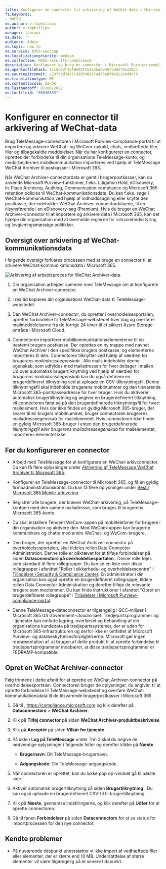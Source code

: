 ```yaml
---
title: Konfigurer en connector til arkivering af WeChat-data i Microsoft 365
f1.keywords:
- NOCSH
ms.author: v-tophillips
author: v-tophillips
manager: laurawi
ms.date: ''
audience: Admin
ms.topic: how-to
ms.service: O365-seccomp
ms.localizationpriority: medium
ms.collection: M365-security-compliance
description: Konfigurer og brug en connector i Microsoft Purview-compliance-portal til at importere og arkivere WeChat-data i Microsoft 365.
ms.openlocfilehash: 1cc5ce3f15f8e40f5515dbac046fce8370a4252c
ms.sourcegitcommit: c29fc9d7477c3985d02d7a956a9f4b311c4d9c76
ms.translationtype: MT
ms.contentlocale: da-DK
ms.lasthandoff: 07/06/2022
ms.locfileid: "66630585"
---
```

# <a name="set-up-a-connector-to-archive-wechat-data"></a>Konfigurer en connector til arkivering af WeChat-data

Brug TeleMessage-connectoren i Microsoft Purview-compliance-portal til at importere og arkivere WeChat- og WeCom-opkald, chats, vedhæftede filer, filer og tilbagekaldte meddelelser. Når du har konfigureret en connector, oprettes der forbindelse til din organisations TeleMessage-konto, og medarbejdernes mobilkommunikation importeres ved hjælp af TeleMessage WeChat Archiver til postkasser i Microsoft 365.

Når WeChat Archiver-connectordata er gemt i brugerpostkasser, kan du anvende Microsoft Purview-funktioner, f.eks. Litigation Hold, eDiscovery, In-Place Archiving, Auditing, Communication compliance og Microsoft 365 retention policies til WeChat-kommunikationsdata. Du kan f.eks. søge i WeChat-kommunikation ved hjælp af indholdssøgning eller knytte den postkasse, der indeholder WeChat Archiver-connectordataene, til en tilsynsførende i en eDiscovery-sag (Premium). Hvis du bruger en WeChat Archiver-connector til at importere og arkivere data i Microsoft 365, kan det hjælpe din organisation med at overholde reglerne for virksomhedsstyring og lovgivningsmæssige politikker.

## <a name="overview-of-archiving-wechat-communication-data"></a>Oversigt over arkivering af WeChat-kommunikationsdata

I følgende oversigt forklares processen med at bruge en connector til at arkivere WeChat-kommunikationsdata i Microsoft 365.

![Arkivering af arbejdsproces for WeChat Archiver-data.](../media/WeChatConnectorWorkflow.png)

1. Din organisation arbejder sammen med TeleMessage om at konfigurere en WeChat Archiver-connector.

2. I realtid kopieres din organisations WeChat-data til TeleMessage-webstedet.

3. Den WeChat Archiver-connector, du opretter i overholdelsesportalen, opretter forbindelse til TeleMessage-webstedet hver dag og overfører mailmeddelelserne fra de forrige 24 timer til et sikkert Azure Storage-område i Microsoft Cloud.

4. Connectoren importerer mobilkommunikationselementerne til en bestemt brugers postkasse. Der oprettes en ny mappe med navnet WeChat Archiver i den specifikke brugers postkasse, og elementerne importeres til den. Connectoren tilknytter ved hjælp af værdien for *brugerens mailadresseegenskab* . Alle mails indeholder denne egenskab, som udfyldes med mailadressen for hver deltager i mailen. Ud over automatisk brugertilknytning ved hjælp af værdien for *brugerens mailadresseegenskab* kan du også definere en brugerdefineret tilknytning ved at uploade en CSV-tilknytningsfil. Denne tilknytningsfil skal indeholde brugerens mobilnummer og den tilsvarende Microsoft 365-postkasseadresse for hver bruger. Hvis du aktiverer automatisk brugertilknytning og angiver en brugerdefineret tilknytning, vil connectoren først se på den brugerdefinerede tilknytningsfil for hvert mailelement. Hvis der ikke findes en gyldig Microsoft 365-bruger, der svarer til en brugers mobilnummer, bruger connectoren brugerens mailadresseegenskab for mailelementet. Hvis connectoren ikke finder en gyldig Microsoft 365-bruger i enten den brugerdefinerede *tilknytningsfil eller brugerens mailadresseegenskab* for mailelementet, importeres elementet ikke.

## <a name="before-you-set-up-a-connector"></a>Før du konfigurerer en connector

- Arbejd med TeleMessage for at konfigurere en WeChat-arkivconnector. Du kan få flere oplysninger under [Aktivering af TeleMessage WeChat Archiver til Microsoft 365](https://www.telemessage.com/microsoft-365-activation-for-wechat-archiver/).

- Konfigurer en TeleMessage-connector til Microsoft 365, og få en gyldig firmaadministrationskonto. Du kan få flere oplysninger under [Bestil Microsoft 365 Mobile-arkivering](https://www.telemessage.com/mobile-archiver/order-mobile-archiver-for-microsoft-365/).

- Registrer alle brugere, der kræver WeChat-arkivering, på TeleMessage-kontoen med den samme mailadresse, som bruges til brugerens Microsoft 365-konto.

- Du skal installere Tencent WeCom-appen på mobiltelefoner for brugere i din organisation og aktivere den. Med WeCom-appen kan brugerne kommunikere og chatte med andre WeChat- og WeCom-brugere.

- Den bruger, der opretter en WeChat Archiver-connector på overholdelsesportalen, skal tildeles rollen Data Connector Administration. Denne rolle er påkrævet for at tilføje forbindelser på siden **Dataconnectors på overholdelsesportalen** . Denne rolle føjes som standard til flere rollegrupper. Du kan se en liste over disse rollegrupper i afsnittet "Roller i sikkerheds- og overholdelsescentre" i [Tilladelser i Security & Compliance Center](../security/office-365-security/permissions-in-the-security-and-compliance-center.md#roles-in-the-security--compliance-center). En administrator i din organisation kan også oprette en brugerdefineret rollegruppe, tildele rollen Data Connector Administration og derefter tilføje de relevante brugere som medlemmer. Du kan finde instruktioner i afsnittet "Opret en brugerdefineret rollegruppe" i [Tilladelser i Microsoft Purview-compliance-portal](microsoft-365-compliance-center-permissions.md#create-a-custom-role-group).

- Denne TeleMessage-dataconnector er tilgængelig i GCC-miljøer i Microsoft 365 US Government-cloudmiljøet. Tredjepartsprogrammer og -tjenester kan omfatte lagring, overførsel og behandling af din organisations kundedata på tredjepartssystemer, der er uden for Microsoft 365-infrastrukturen og derfor ikke er omfattet af Microsoft Purview- og databeskyttelsesforpligtelserne. Microsoft gør ingen repræsentation af, at brugen af dette produkt til at oprette forbindelse til tredjepartsprogrammer indebærer, at disse tredjepartsprogrammer er FEDRAMP-kompatible.

## <a name="create-a-wechat-archiver-connector"></a>Opret en WeChat Archiver-connector

Følg trinnene i dette afsnit for at oprette en WeChat Archiver-connector på overholdelsesportalen. Connectoren bruger de oplysninger, du angiver, til at oprette forbindelse til TeleMessage-webstedet og overføre WeChat-kommunikationsdata til de tilsvarende brugerpostkasser i Microsoft 365.

1. Gå til , <https://compliance.microsoft.com> og klik derefter på **Dataconnectors** > **WeChat Archiver**.

2. Klik på **Tilføj connector** på siden **WeChat Archiver-produktbeskrivelse**

3. Klik på **Acceptér** på siden **Vilkår for tjeneste**.

4. På siden **Log på TeleMessage** under Trin 3 skal du angive de nødvendige oplysninger i følgende felter og derefter klikke på **Næste**.

    - **Brugernavn**: Dit TeleMessage-brugernavn.

    - **Adgangskode**: Din TeleMessage-adgangskode.

5. Når connectoren er oprettet, kan du lukke pop op-vinduet gå til næste side.

6. Aktivér automatisk brugertilknytning på siden **Brugertilknytning** . Du kan også uploade en brugerdefineret CSV-fil til brugertilknytning.

7. Klik på **Næste**, gennemse indstillingerne, og klik derefter på **Udfør** for at oprette connectoren.

8. Gå til fanen **Forbindelser** på siden **Dataconnectors** for at se status for importprocessen for den nye connector.

## <a name="known-issues"></a>Kendte problemer

- På nuværende tidspunkt understøtter vi ikke import af vedhæftede filer eller elementer, der er større end 10 MB. Understøttelse af større elementer vil være tilgængelig på et senere tidspunkt.
